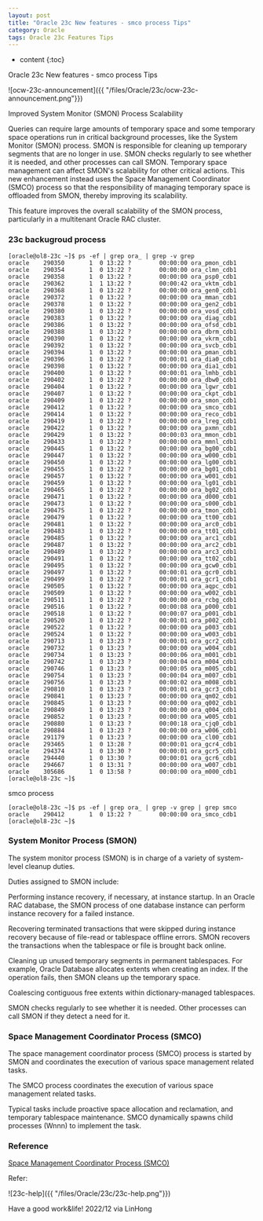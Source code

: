 ```yaml
---
layout: post
title: "Oracle 23c New features - smco process Tips"
category: Oracle
tags: Oracle 23c Features Tips
---
```


* content
{:toc}

Oracle 23c New features - smco process Tips

![ocw-23c-announcement]({{ "/files/Oracle/23c/ocw-23c-announcement.png"}})	


Improved System Monitor (SMON) Process Scalability

Queries can require large amounts of temporary space and some temporary space operations run in critical background processes, like the System Monitor (SMON) process. SMON is responsible for cleaning up temporary segments that are no longer in use. SMON checks regularly to see whether it is needed, and other processes can call SMON. Temporary space management can affect SMON's scalability for other critical actions. This new enhancement instead uses the Space Management Coordinator (SMCO) process so that the responsibility of managing temporary space is offloaded from SMON, thereby improving its scalability.

This feature improves the overall scalability of the SMON process, particularly in a multitenant Oracle RAC cluster.









### 23c backugroud process

```
[oracle@ol8-23c ~]$ ps -ef | grep ora_ | grep -v grep
oracle    290350       1  0 13:22 ?        00:00:00 ora_pmon_cdb1
oracle    290354       1  0 13:22 ?        00:00:00 ora_clmn_cdb1
oracle    290358       1  0 13:22 ?        00:00:00 ora_psp0_cdb1
oracle    290362       1  1 13:22 ?        00:00:42 ora_vktm_cdb1
oracle    290368       1  0 13:22 ?        00:00:00 ora_gen0_cdb1
oracle    290372       1  0 13:22 ?        00:00:00 ora_mman_cdb1
oracle    290378       1  0 13:22 ?        00:00:00 ora_gen2_cdb1
oracle    290380       1  0 13:22 ?        00:00:00 ora_vosd_cdb1
oracle    290383       1  0 13:22 ?        00:00:00 ora_diag_cdb1
oracle    290386       1  0 13:22 ?        00:00:00 ora_ofsd_cdb1
oracle    290388       1  0 13:22 ?        00:00:00 ora_dbrm_cdb1
oracle    290390       1  0 13:22 ?        00:00:00 ora_vkrm_cdb1
oracle    290392       1  0 13:22 ?        00:00:00 ora_svcb_cdb1
oracle    290394       1  0 13:22 ?        00:00:00 ora_pman_cdb1
oracle    290396       1  0 13:22 ?        00:00:01 ora_dia0_cdb1
oracle    290398       1  0 13:22 ?        00:00:00 ora_dia1_cdb1
oracle    290400       1  0 13:22 ?        00:00:01 ora_lmhb_cdb1
oracle    290402       1  0 13:22 ?        00:00:00 ora_dbw0_cdb1
oracle    290404       1  0 13:22 ?        00:00:00 ora_lgwr_cdb1
oracle    290407       1  0 13:22 ?        00:00:00 ora_ckpt_cdb1
oracle    290409       1  0 13:22 ?        00:00:00 ora_smon_cdb1
oracle    290412       1  0 13:22 ?        00:00:00 ora_smco_cdb1
oracle    290414       1  0 13:22 ?        00:00:00 ora_reco_cdb1
oracle    290419       1  0 13:22 ?        00:00:00 ora_lreg_cdb1
oracle    290422       1  0 13:22 ?        00:00:00 ora_pxmn_cdb1
oracle    290429       1  0 13:22 ?        00:00:03 ora_mmon_cdb1
oracle    290433       1  0 13:22 ?        00:00:00 ora_mmnl_cdb1
oracle    290445       1  0 13:22 ?        00:00:00 ora_bg00_cdb1
oracle    290447       1  0 13:22 ?        00:00:00 ora_w000_cdb1
oracle    290450       1  0 13:22 ?        00:00:00 ora_lg00_cdb1
oracle    290455       1  0 13:22 ?        00:00:00 ora_bg01_cdb1
oracle    290457       1  0 13:22 ?        00:00:00 ora_w001_cdb1
oracle    290459       1  0 13:22 ?        00:00:00 ora_lg01_cdb1
oracle    290465       1  0 13:22 ?        00:00:00 ora_bg02_cdb1
oracle    290471       1  0 13:22 ?        00:00:00 ora_d000_cdb1
oracle    290473       1  0 13:22 ?        00:00:00 ora_s000_cdb1
oracle    290475       1  0 13:22 ?        00:00:00 ora_tmon_cdb1
oracle    290479       1  0 13:22 ?        00:00:00 ora_tt00_cdb1
oracle    290481       1  0 13:22 ?        00:00:00 ora_arc0_cdb1
oracle    290483       1  0 13:22 ?        00:00:00 ora_tt01_cdb1
oracle    290485       1  0 13:22 ?        00:00:00 ora_arc1_cdb1
oracle    290487       1  0 13:22 ?        00:00:00 ora_arc2_cdb1
oracle    290489       1  0 13:22 ?        00:00:00 ora_arc3_cdb1
oracle    290491       1  0 13:22 ?        00:00:00 ora_tt02_cdb1
oracle    290495       1  0 13:22 ?        00:00:00 ora_gcw0_cdb1
oracle    290497       1  0 13:22 ?        00:00:01 ora_gcr0_cdb1
oracle    290499       1  0 13:22 ?        00:00:01 ora_gcr1_cdb1
oracle    290505       1  0 13:22 ?        00:00:00 ora_aqpc_cdb1
oracle    290509       1  0 13:22 ?        00:00:00 ora_w002_cdb1
oracle    290511       1  0 13:22 ?        00:00:00 ora_rcbg_cdb1
oracle    290516       1  0 13:22 ?        00:00:08 ora_p000_cdb1
oracle    290518       1  0 13:22 ?        00:00:07 ora_p001_cdb1
oracle    290520       1  0 13:22 ?        00:00:01 ora_p002_cdb1
oracle    290522       1  0 13:22 ?        00:00:00 ora_p003_cdb1
oracle    290524       1  0 13:22 ?        00:00:00 ora_w003_cdb1
oracle    290713       1  0 13:23 ?        00:00:01 ora_gcr2_cdb1
oracle    290732       1  0 13:23 ?        00:00:00 ora_w004_cdb1
oracle    290734       1  0 13:23 ?        00:00:06 ora_m001_cdb1
oracle    290742       1  0 13:23 ?        00:00:04 ora_m004_cdb1
oracle    290746       1  0 13:23 ?        00:00:05 ora_m005_cdb1
oracle    290754       1  0 13:23 ?        00:00:04 ora_m007_cdb1
oracle    290756       1  0 13:23 ?        00:00:02 ora_m008_cdb1
oracle    290810       1  0 13:23 ?        00:00:01 ora_gcr3_cdb1
oracle    290841       1  0 13:23 ?        00:00:00 ora_qm02_cdb1
oracle    290845       1  0 13:23 ?        00:00:00 ora_q002_cdb1
oracle    290849       1  0 13:23 ?        00:00:00 ora_q004_cdb1
oracle    290852       1  0 13:23 ?        00:00:00 ora_w005_cdb1
oracle    290880       1  0 13:23 ?        00:00:18 ora_cjq0_cdb1
oracle    290884       1  0 13:23 ?        00:00:00 ora_w006_cdb1
oracle    291179       1  0 13:23 ?        00:00:00 ora_cl00_cdb1
oracle    293465       1  0 13:28 ?        00:00:01 ora_gcr4_cdb1
oracle    294374       1  0 13:30 ?        00:00:01 ora_gcr5_cdb1
oracle    294440       1  0 13:30 ?        00:00:01 ora_gcr6_cdb1
oracle    294667       1  0 13:31 ?        00:00:00 ora_w007_cdb1
oracle    305686       1  0 13:58 ?        00:00:00 ora_m000_cdb1
[oracle@ol8-23c ~]$ 
```

smco process

```
[oracle@ol8-23c ~]$ ps -ef | grep ora_ | grep -v grep | grep smco
oracle    290412       1  0 13:22 ?        00:00:00 ora_smco_cdb1
[oracle@ol8-23c ~]$ 
```


### System Monitor Process (SMON)

The system monitor process (SMON) is in charge of a variety of system-level cleanup duties.

Duties assigned to SMON include:

Performing instance recovery, if necessary, at instance startup. In an Oracle RAC database, the SMON process of one database instance can perform instance recovery for a failed instance.

Recovering terminated transactions that were skipped during instance recovery because of file-read or tablespace offline errors. SMON recovers the transactions when the tablespace or file is brought back online.

Cleaning up unused temporary segments in permanent tablespaces. For example, Oracle Database allocates extents when creating an index. If the operation fails, then SMON cleans up the temporary space.

Coalescing contiguous free extents within dictionary-managed tablespaces.

SMON checks regularly to see whether it is needed. Other processes can call SMON if they detect a need for it.

### Space Management Coordinator Process (SMCO)

The space management coordinator process (SMCO) process is started by SMON and coordinates the execution of various space management related tasks.

The SMCO process coordinates the execution of various space management related tasks.

Typical tasks include proactive space allocation and reclamation, and temporary tablespace maintenance. SMCO dynamically spawns child processes (Wnnn) to implement the task.


### Reference 

[Space Management Coordinator Process (SMCO)](https://docs-stage.oracle.com/en/database/oracle/oracle-database/23/cncpt/process-architecture.html#GUID-CBC4114F-88A1-442C-9327-7D36460E9EFC)

Refer:

![23c-help]({{ "/files/Oracle/23c/23c-help.png"}})


Have a good work&life! 2022/12 via LinHong


